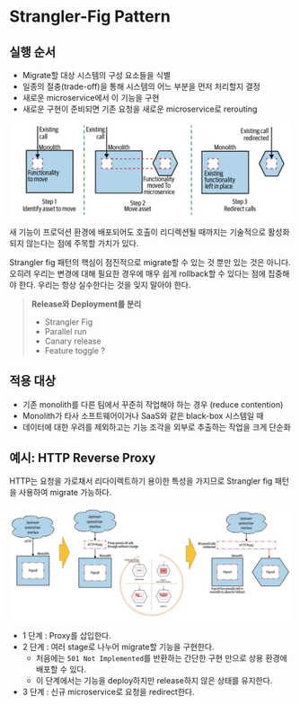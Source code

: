 # Strangler-Fig Pattern

## 실행 순서

- Migrate할 대상 시스템의 구성 요소들을 식별
- 일종의 절충(trade-off)을 통해 시스템의 어느 부분을 먼저 처리할지 결정
- 새로운 microservice에서 이 기능을 구현
- 새로운 구현이 준비되면 기존 요청을 새로운 microservice로 rerouting

![strangler-fig.png](./assets/strangler-fig.png)

새 기능이 프로덕션 환경에 배포되어도 호출이 리디렉션될 때까지는 기술적으로 활성화되지 않는다는 점에 주목할 가치가 있다.

Strangler fig 패턴의 핵심이 점진적으로 migrate할 수 있는 것 뿐만 있는 것은 아니다. 오히려 우리는 변경에 대해 필요한 경우에 매우 쉽게 rollback할 수 있다는 점에 집중해야 한다. 우리는 항상 실수한다는 것을 잊지 말아야 한다.

> **Release와 Deployment를 분리**
>
> - Strangler Fig
> - Parallel run
> - Canary release
> - Feature toggle ?

## 적용 대상

- 기존 monolith를 다른 팀에서 꾸준히 작업해야 하는 경우 (reduce contention)
- Monolith가 타사 소프트웨어이거나 SaaS와 같은 black-box 시스템일 때
- 데이터에 대한 우려를 제외하고는 기능 조각을 외부로 추출하는 작업을 크게 단순화

## 예시: HTTP Reverse Proxy

HTTP는 요청을 가로채서 리다이렉트하기 용이한 특성을 가지므로 Strangler fig 패턴을 사용하여 migrate 가능하다.

![reverse-proxy.png](./assets/strangler-fig-2.png)

- 1 단계 : Proxy를 삽입한다.
- 2 단계 : 여러 stage로 나누어 migrate할 기능을 구현한다.
  - 처음에는 `501 Not Implemented`를 반환하는 간단한 구현 만으로 상용 환경에 배포할 수 있다.
  - 이 단계에서는 기능을 deploy하지만 release하지 않은 상태를 유지한다.
- 3 단계 : 신규 microservice로 요청을 redirect한다.
